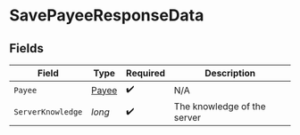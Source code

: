 # SavePayeeResponseData


## Fields

| Field                                     | Type                                      | Required                                  | Description                               |
| ----------------------------------------- | ----------------------------------------- | ----------------------------------------- | ----------------------------------------- |
| `Payee`                                   | [Payee](../../Models/Components/Payee.md) | :heavy_check_mark:                        | N/A                                       |
| `ServerKnowledge`                         | *long*                                    | :heavy_check_mark:                        | The knowledge of the server               |